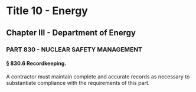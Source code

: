 
# Title 10 - Energy
## Chapter III - Department of Energy
### PART 830 - NUCLEAR SAFETY MANAGEMENT
#### § 830.6 Recordkeeping.

A contractor must maintain complete and accurate records as necessary to substantiate compliance with the requirements of this part.

